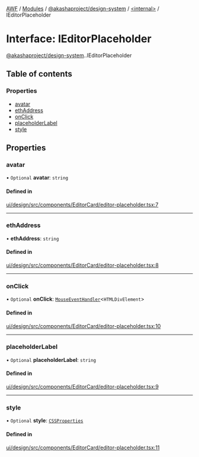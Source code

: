 [AWF](../README.md) / [Modules](../modules.md) / [@akashaproject/design-system](../modules/akashaproject_design_system.md) / [<internal\>](../modules/akashaproject_design_system._internal_.md) / IEditorPlaceholder

# Interface: IEditorPlaceholder

[@akashaproject/design-system](../modules/akashaproject_design_system.md).[<internal>](../modules/akashaproject_design_system._internal_.md).IEditorPlaceholder

## Table of contents

### Properties

- [avatar](akashaproject_design_system._internal_.IEditorPlaceholder.md#avatar)
- [ethAddress](akashaproject_design_system._internal_.IEditorPlaceholder.md#ethaddress)
- [onClick](akashaproject_design_system._internal_.IEditorPlaceholder.md#onclick)
- [placeholderLabel](akashaproject_design_system._internal_.IEditorPlaceholder.md#placeholderlabel)
- [style](akashaproject_design_system._internal_.IEditorPlaceholder.md#style)

## Properties

### avatar

• `Optional` **avatar**: `string`

#### Defined in

[ui/design/src/components/EditorCard/editor-placeholder.tsx:7](https://github.com/AKASHAorg/akasha-world-framework/blob/d81a7246/ui/design/src/components/EditorCard/editor-placeholder.tsx#L7)

___

### ethAddress

• **ethAddress**: `string`

#### Defined in

[ui/design/src/components/EditorCard/editor-placeholder.tsx:8](https://github.com/AKASHAorg/akasha-world-framework/blob/d81a7246/ui/design/src/components/EditorCard/editor-placeholder.tsx#L8)

___

### onClick

• `Optional` **onClick**: [`MouseEventHandler`](../modules/akashaproject_design_system._internal_.md#mouseeventhandler)<`HTMLDivElement`\>

#### Defined in

[ui/design/src/components/EditorCard/editor-placeholder.tsx:10](https://github.com/AKASHAorg/akasha-world-framework/blob/d81a7246/ui/design/src/components/EditorCard/editor-placeholder.tsx#L10)

___

### placeholderLabel

• `Optional` **placeholderLabel**: `string`

#### Defined in

[ui/design/src/components/EditorCard/editor-placeholder.tsx:9](https://github.com/AKASHAorg/akasha-world-framework/blob/d81a7246/ui/design/src/components/EditorCard/editor-placeholder.tsx#L9)

___

### style

• `Optional` **style**: [`CSSProperties`](akashaproject_design_system._internal_.CSSProperties.md)

#### Defined in

[ui/design/src/components/EditorCard/editor-placeholder.tsx:11](https://github.com/AKASHAorg/akasha-world-framework/blob/d81a7246/ui/design/src/components/EditorCard/editor-placeholder.tsx#L11)
